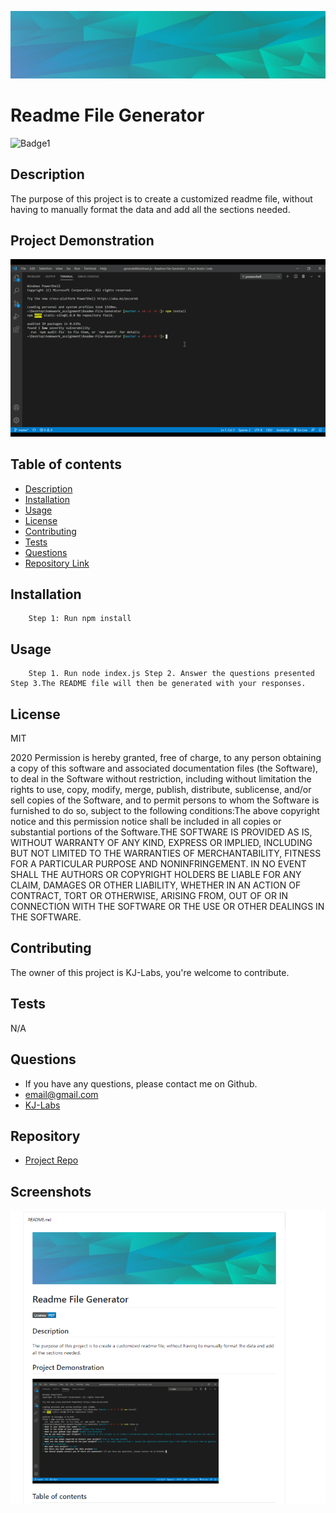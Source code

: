 

![Git](background.PNG)  
# Readme File Generator 

![Badge1](https://img.shields.io/badge/License-MIT-Blue)


## Description 
The purpose of this project is to create a customized readme file, without having to manually format the data and add all the sections needed.

## Project Demonstration
![Git](readmevideo.gif)  


## Table of contents

- [Description](#description)
- [Installation](#installation)
- [Usage](#usage)
- [License](#license)
- [Contributing](#contributing)
- [Tests](#tests)
- [Questions](#questions)
- [Repository Link](#repository)



## Installation

        Step 1: Run npm install

## Usage

        Step 1. Run node index.js Step 2. Answer the questions presented Step 3.The README file will then be generated with your responses.

## License
MIT 


2020 Permission is hereby granted, free of charge, to any person obtaining a copy of this software and associated documentation files (the Software), to deal in the Software without restriction, including without limitation the rights to use, copy, modify, merge, publish, distribute, sublicense, and/or sell copies of the Software, and to permit persons to whom the Software is furnished to do so, subject to the following conditions:The above copyright notice and this permission notice shall be included in all copies or substantial portions of the Software.THE SOFTWARE IS PROVIDED AS IS, WITHOUT WARRANTY OF ANY KIND, EXPRESS OR IMPLIED, INCLUDING BUT NOT LIMITED TO THE WARRANTIES OF MERCHANTABILITY, FITNESS FOR A PARTICULAR PURPOSE AND NONINFRINGEMENT. IN NO EVENT SHALL THE AUTHORS OR COPYRIGHT HOLDERS BE LIABLE FOR ANY CLAIM, DAMAGES OR OTHER LIABILITY, WHETHER IN AN ACTION OF CONTRACT, TORT OR OTHERWISE, ARISING FROM, OUT OF OR IN CONNECTION WITH THE SOFTWARE OR THE USE OR OTHER DEALINGS IN THE SOFTWARE.

## Contributing

The owner of this project is KJ-Labs, you're welcome to contribute.

## Tests

N/A

## Questions

- If you have any questions, please contact me on Github.
- email@gmail.com
- [KJ-Labs](https://github.com/KJ-Labs)

## Repository

- [Project Repo](https://github.com/KJ-Labs/Readme-File-Generator)

## Screenshots
![Git](screenshot.PNG)  


